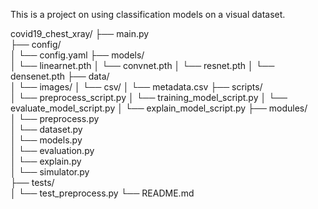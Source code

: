 This is a project on using classification models on a visual dataset.

covid19_chest_xray/
├── main.py                 
├── config/                 
│   └── config.yaml
├── models/   
│   └── linearnet.pth
│   └── convnet.pth
│   └── resnet.pth
│   └── densenet.pth
├── data/                   
│   └── images/
│   └── csv/
│       └── metadata.csv
├── scripts/               
│   └── preprocess_script.py
│   └── training_model_script.py
│   └── evaluate_model_script.py
│   └── explain_model_script.py
├── modules/                
│   └── preprocess.py      
│   └── dataset.py          
│   └── models.py           
│   └── evaluation.py       
│   └── explain.py         
│   └── simulator.py        
├── tests/                 
│   └── test_preprocess.py
└── README.md               